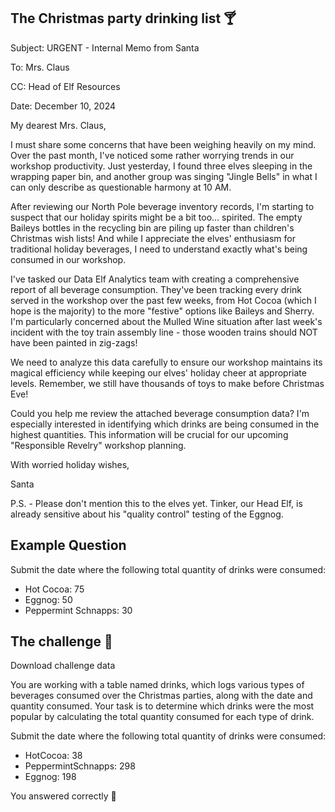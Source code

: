 ## The Christmas party drinking list 🍸

Subject: URGENT - Internal Memo from Santa

To: Mrs. Claus

CC: Head of Elf Resources

Date: December 10, 2024

My dearest Mrs. Claus,

I must share some concerns that have been weighing heavily on my mind. Over the past month, I've noticed some rather worrying trends in our workshop productivity. Just yesterday, I found three elves sleeping in the wrapping paper bin, and another group was singing "Jingle Bells" in what I can only describe as questionable harmony at 10 AM.

After reviewing our North Pole beverage inventory records, I'm starting to suspect that our holiday spirits might be a bit too... spirited. The empty Baileys bottles in the recycling bin are piling up faster than children's Christmas wish lists! And while I appreciate the elves' enthusiasm for traditional holiday beverages, I need to understand exactly what's being consumed in our workshop.

I've tasked our Data Elf Analytics team with creating a comprehensive report of all beverage consumption. They've been tracking every drink served in the workshop over the past few weeks, from Hot Cocoa (which I hope is the majority) to the more "festive" options like Baileys and Sherry. I'm particularly concerned about the Mulled Wine situation after last week's incident with the toy train assembly line - those wooden trains should NOT have been painted in zig-zags!

We need to analyze this data carefully to ensure our workshop maintains its magical efficiency while keeping our elves' holiday cheer at appropriate levels. Remember, we still have thousands of toys to make before Christmas Eve!

Could you help me review the attached beverage consumption data? I'm especially interested in identifying which drinks are being consumed in the highest quantities. This information will be crucial for our upcoming "Responsible Revelry" workshop planning.

With worried holiday wishes,

Santa

P.S. - Please don't mention this to the elves yet. Tinker, our Head Elf, is already sensitive about his "quality control" testing of the Eggnog.

## Example Question

Submit the date where the following total quantity of drinks were consumed:

- Hot Cocoa: 75
- Eggnog: 50
- Peppermint Schnapps: 30

## The challenge 🎁

Download challenge data

You are working with a table named drinks, which logs various types of beverages consumed over the Christmas parties, along with the date and quantity consumed. Your task is to determine which drinks were the most popular by calculating the total quantity consumed for each type of drink.

Submit the date where the following total quantity of drinks were consumed:

- HotCocoa: 38
- PeppermintSchnapps: 298
- Eggnog: 198

You answered correctly 🎉
